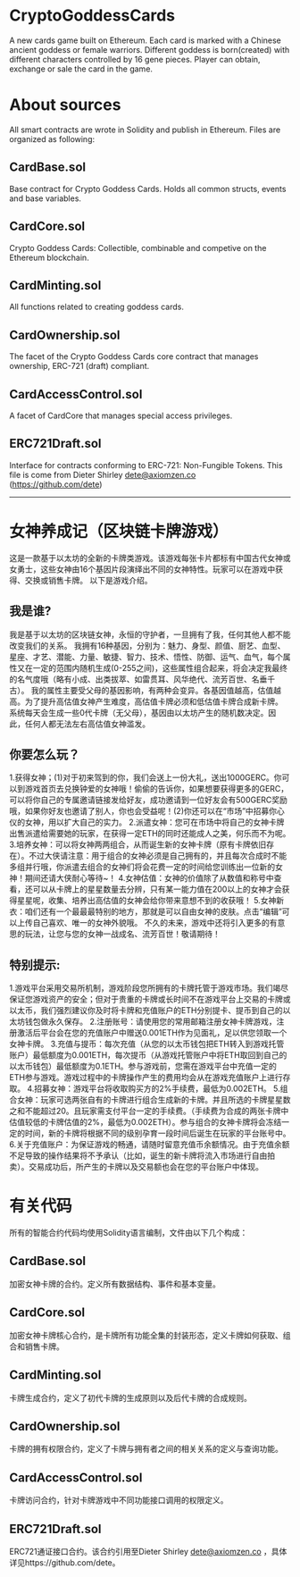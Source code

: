 # CryptoGoddessCards
A new cards game built on Ethereum. Each card is marked with a Chinese ancient goddess or female warriors. Different goddess is born(created) with different characters controlled by 16 gene pieces.  Player can obtain, exchange or sale the card in the game. 
# About sources
All smart contracts are wrote in Solidity and publish in Ethereum. Files are organized as following:
## CardBase.sol
Base contract for Crypto Goddess Cards. Holds all common structs, events and base variables.
## CardCore.sol
Crypto Goddess Cards: Collectible, combinable and competive on the Ethereum blockchain.
## CardMinting.sol
All functions related to creating goddess cards.
## CardOwnership.sol
The facet of the Crypto Goddess Cards core contract that manages ownership, ERC-721 (draft) compliant.
## CardAccessControl.sol
A facet of CardCore that manages special access privileges.
## ERC721Draft.sol
Interface for contracts conforming to ERC-721: Non-Fungible Tokens. This file is come from Dieter Shirley <dete@axiomzen.co> (https://github.com/dete)

-------------------------------------------------------

# 女神养成记（区块链卡牌游戏）
这是一款基于以太坊的全新的卡牌类游戏。该游戏每张卡片都标有中国古代女神或女勇士，这些女神由16个基因片段演绎出不同的女神特性。玩家可以在游戏中获得、交换或销售卡牌。
以下是游戏介绍。

## 我是谁?
我是基于以太坊的区块链女神，永恒的守护者，一旦拥有了我，任何其他人都不能改变我们的关系。
我拥有16种基因，分别为：魅力、身型、颜值、厨艺、血型、星座、才艺、潜能、力量、敏捷、智力、技术、悟性、防御、运气、血气，每个属性又在一定的范围内随机生成(0-255之间)，这些属性组合起来，将会决定我最终的名气度哦（略有小成、出类拔萃、如雷贯耳、风华绝代、流芳百世、名垂千古）。
我的属性主要受父母的基因影响，有两种会变异。各基因值越高，估值越高。为了提升高估值女神产生难度，高估值卡牌必须和低估值卡牌合成新卡牌。
系统每天会生成一些0代卡牌（无父母），基因由以太坊产生的随机数决定。因此，任何人都无法左右高估值女神滥发。

## 你要怎么玩？
1.获得女神；(1)对于初来驾到的你，我们会送上一份大礼，送出1000GERC。你可以到游戏首页去兑换钟爱的女神哦！偷偷的告诉你，如果想要获得更多的GERC，可以将你自己的专属邀请链接发给好友，成功邀请到一位好友会有500GERC奖励哦，如果你好友也邀请了别人，你也会受益呢！(2)你还可以在“市场”中招募你心仪的女神，用以扩大自己的实力。
2.派遣女神：您可在市场中将自己的女神卡牌出售派遣给需要她的玩家，在获得一定ETH的同时还能成人之美，何乐而不为呢。
3.培养女神：可以将女神两两组合，从而诞生新的女神卡牌（原有卡牌依旧存在）。不过大侠请注意：用于组合的女神必须是自己拥有的，并且每次合成时不能多组并行哦，你派遣去组合的女神们将会花费一定的时间给您训练出一位新的女神！期间还请大侠耐心等待~！
4.女神估值：女神的价值除了从数值和称号中查看，还可以从卡牌上的星星数量去分辨，只有某一能力值在200以上的女神才会获得星星呢，收集、培养出高估值的女神会给你带来意想不到的收获哦！
5.女神新衣：咱们还有一个最最最特别的地方，那就是可以自由女神的皮肤。点击“编辑”可以上传自己喜欢、唯一的女神外貌哦。
不久的未来，游戏中还将引入更多的有意思的玩法，让您与您的女神一战成名、流芳百世！敬请期待！

## 特别提示:
1.游戏平台采用交易所机制，游戏阶段您所拥有的卡牌托管于游戏市场。我们竭尽保证您游戏资产的安全；但对于贵重的卡牌或长时间不在游戏平台上交易的卡牌或以太币，我们强烈建议你及时将卡牌和充值账户的ETH分别提卡、提币到自己的以太坊钱包做永久保存。
2.注册账号：请使用您的常用邮箱注册女神卡牌游戏，注册激活后平台会在您的充值账户中赠送0.001ETH作为见面礼，足以供您领取一个女神卡牌。
3.充值与提币：每次充值（从您的以太币钱包把ETH转入到游戏托管账户）最低额度为0.001ETH，每次提币（从游戏托管账户中将ETH取回到自己的以太币钱包）最低额度为0.1ETH。参与游戏前，您需在游戏平台中充值一定的ETH参与游戏。游戏过程中的卡牌操作产生的费用均会从在游戏充值账户上进行存取。
4.招募女神：游戏平台将收取购买方的2%手续费，最低为0.002ETH。
5.组合女神：玩家可选两张自有的卡牌进行组合生成新的卡牌。并且所选的卡牌星星数之和不能超过20。且玩家需支付平台一定的手续费。（手续费为合成的两张卡牌中估值较低的卡牌估值的2%，最低为0.002ETH）。参与组合的女神卡牌将会冻结一定的时间，新的卡牌将根据不同的级别孕育一段时间后诞生在玩家的平台账号中。
6.关于充值账户：为保证游戏的畅通，请随时留意充值币余额情况。由于充值余额不足导致的操作结果将不予承认（比如，诞生的新卡牌将流入市场进行自由拍卖）。交易成功后，所产生的卡牌以及交易额也会在您的平台账户中体现。

# 有关代码
所有的智能合约代码均使用Solidity语言编制，文件由以下几个构成：
## CardBase.sol
加密女神卡牌的合约。定义所有数据结构、事件和基本变量。
## CardCore.sol
加密女神卡牌核心合约，是卡牌所有功能全集的封装形态，定义卡牌如何获取、组合和销售卡牌。
## CardMinting.sol
卡牌生成合约，定义了初代卡牌的生成原则以及后代卡牌的合成规则。
## CardOwnership.sol
卡牌的拥有权限合约，定义了卡牌与拥有者之间的相关关系的定义与查询功能。
## CardAccessControl.sol
卡牌访问合约，针对卡牌游戏中不同功能接口调用的权限定义。
## ERC721Draft.sol
ERC721通证接口合约。该合约引用至Dieter Shirley <dete@axiomzen.co> ，具体详见https://github.com/dete。

